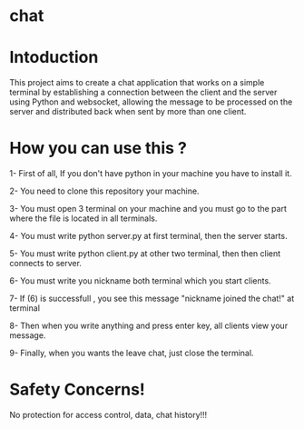 # chat

# Intoduction

This project aims to create a chat application that works on a simple terminal by establishing a connection between the client and the server using Python and websocket, allowing the message to be processed on the server and distributed back when sent by more than one client.

# How you can use this ?

1- First of all, If you don't have python in your machine you have to install it.
    
2- You need to clone this repository your machine.

3- You must open 3 terminal on your machine and you must go to the part where the file is located in all terminals.

4- You must write python server.py at first terminal, then the server starts.

5- You must write python client.py at other two terminal, then then client connects to server.

6- You must write you nickname both terminal which you start clients.

7- If (6) is successfull , you see this message "nickname joined the chat!" at terminal

8- Then when you write anything and press enter key, all clients view your message.

9- Finally, when you wants the leave chat, just close the terminal.

# Safety Concerns!

No protection  for access control, data, chat history!!!
